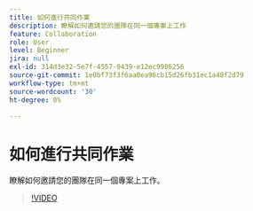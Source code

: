 ```yaml
---
title: 如何進行共同作業
description: 瞭解如何邀請您的團隊在同一個專案上工作
feature: Collaboration
role: User
level: Beginner
jira: null
exl-id: 314d3e32-5e7f-4557-9439-e12ec9986256
source-git-commit: 1e0bf73f3f6aa0ea96cb15d26fb31ec1a48f2d79
workflow-type: tm+mt
source-wordcount: '30'
ht-degree: 0%

---
```


# 如何進行共同作業

瞭解如何邀請您的團隊在同一個專案上工作。

>[!VIDEO](https://video.tv.adobe.com/v/3420253?quality=12&learn=on&hidetitle=true)
